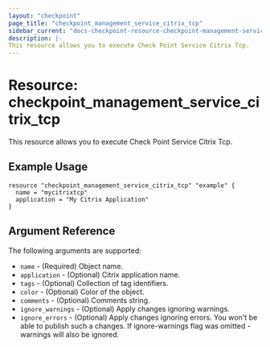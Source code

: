 ```yaml
---
layout: "checkpoint"
page_title: "checkpoint_management_service_citrix_tcp"
sidebar_current: "docs-checkpoint-resource-checkpoint-management-service-citrix-tcp"
description: |-
This resource allows you to execute Check Point Service Citrix Tcp.
---
```


# Resource: checkpoint_management_service_citrix_tcp

This resource allows you to execute Check Point Service Citrix Tcp.

## Example Usage


```hcl
resource "checkpoint_management_service_citrix_tcp" "example" {
  name = "mycitrixtcp"
  application = "My Citrix Application"
}
```

## Argument Reference

The following arguments are supported:

* `name` - (Required) Object name. 
* `application` - (Optional) Citrix application name. 
* `tags` - (Optional) Collection of tag identifiers.
* `color` - (Optional) Color of the object.
* `comments` - (Optional) Comments string. 
* `ignore_warnings` - (Optional) Apply changes ignoring warnings. 
* `ignore_errors` - (Optional) Apply changes ignoring errors. You won't be able to publish such a changes. If ignore-warnings flag was omitted - warnings will also be ignored.
